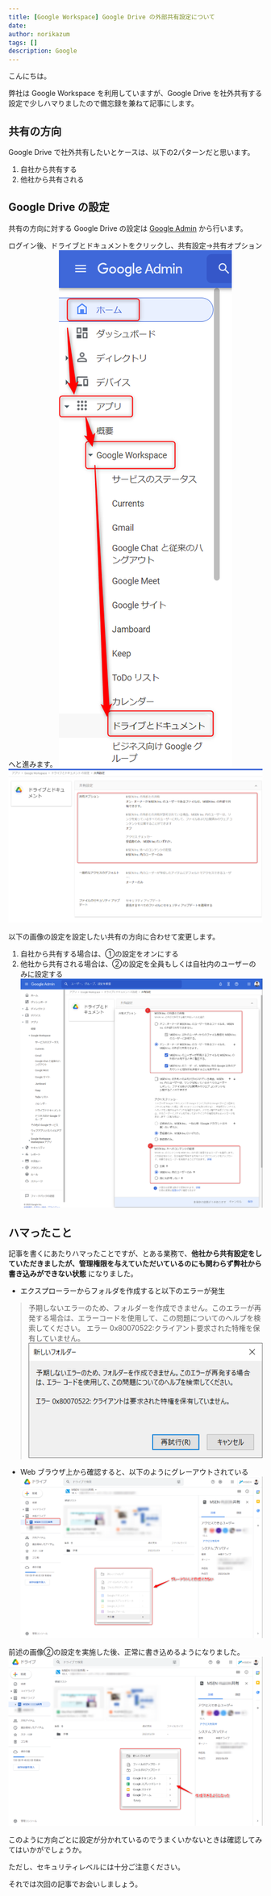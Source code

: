 ```yaml
---
title: [Google Workspace] Google Drive の外部共有設定について
date: 
author: norikazum
tags: []
description: Google
---
```


こんにちは。

弊社は Google Workspace を利用していますが、Google Drive を社外共有する設定で少しハマりましたので備忘録を兼ねて記事にします。

## 共有の方向

Google Drive で社外共有したいとケースは、以下の2パターンだと思います。

1. 自社から共有する
1. 他社から共有される

## Google Drive の設定

共有の方向に対する Google Drive の設定は [Google Admin](https://admin.google.com/) から行います。

ログイン後、ドライブとドキュメントをクリックし、共有設定→共有オプションへと進みます。
![](images/2022-06-26_13h00_39.png)
![](images/2022-06-26_13h06_35.png)

以下の画像の設定を設定したい共有の方向に合わせて変更します。

1. 自社から共有する場合は、①の設定をオンにする
1. 他社から共有される場合は、②の設定を全員もしくは自社内のユーザーのみに設定する
![](images/2022-06-10_12h10_42.png)

## ハマったこと

記事を書くにあたりハマったことですが、とある業務で、**他社から共有設定をしていただきましたが、管理権限を与えていただいているのにも関わらず弊社から書き込みができない状態** になりました。

- エクスプローラーからフォルダを作成すると以下のエラーが発生

> 予期しないエラーのため、フォルダーを作成できません。このエラーが再発する場合は、エラーコードを使用して、この問題についてのヘルプを検索してください。
エラー 0x80070522:クライアント要求された特権を保有していません。
![](images/2022-06-10_12h14_22.png)

- Web ブラウザ上から確認すると、以下のようにグレーアウトされている
![](images/2022-06-10_12h13_46.png)

前述の画像②の設定を実施した後、正常に書き込めるようになりました。
![](images/2022-06-10_12h17_01.png)

このように方向ごとに設定が分かれているのでうまくいかないときは確認してみてはいかがでしょうか。

ただし、セキュリティレベルには十分ご注意ください。

それでは次回の記事でお会いしましょう。
